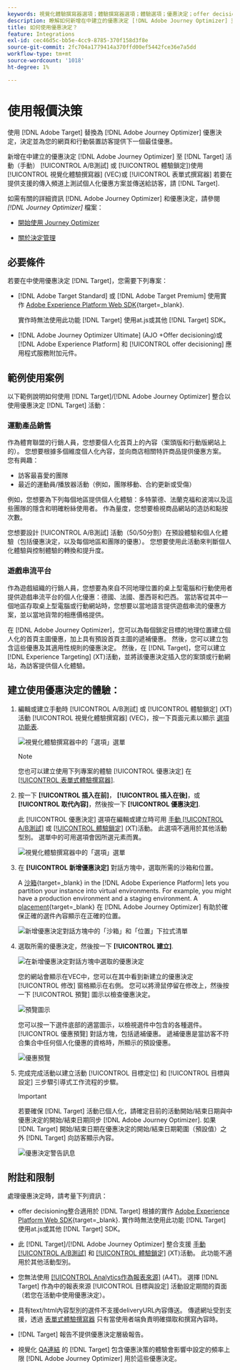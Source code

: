 ```yaml
---
keywords: 視覺化體驗撰寫器選項；體驗撰寫器選項；體驗選項；優惠決定；offer decisioning；ajo；journey optimizer
description: 瞭解如何新增在中建立的優惠決定 [!DNL Adobe Journey Optimizer] 至活動。
title: 如何使用優惠決定？
feature: Integrations
exl-id: cec46d5c-bb5e-4cc9-8785-370f158d3f8e
source-git-commit: 2fc704a1779414a370ffd00ef5442fce36e7a5dd
workflow-type: tm+mt
source-wordcount: '1018'
ht-degree: 1%

---
```


# 使用報價決策

使用 [!DNL Adobe Target] 替換為 [!DNL Adobe Journey Optimizer] 優惠決定，決定並為您的網頁和行動裝置訪客提供下一個最佳優惠。

新增在中建立的優惠決定 [!DNL Adobe Journey Optimizer] 至 [!DNL Target] 活動（手動） [!UICONTROL A/B測試] 或 [!UICONTROL 體驗鎖定])使用 [!UICONTROL 視覺化體驗撰寫器] (VEC)或 [!UICONTROL 表單式撰寫器] 若要在提供支援的傳入頻道上測試個人化優惠方案並傳送給訪客，請 [!DNL Target].

如需有關的詳細資訊 [!DNL Adobe Journey Optimizer] 和優惠決定，請參閱 *[!DNL Journey Optimizer]* 檔案：

* [開始使用 Journey Optimizer](https://experienceleague.adobe.com/docs/journey-optimizer/using/get-started/get-started.html)

* [關於決定管理](https://experienceleague.adobe.com/docs/journey-optimizer/using/offer-decisioning/get-started-decision/starting-offer-decisioning.html)

## 必要條件

若要在中使用優惠決定 [!DNL Target]，您需要下列專案：

* [!DNL Adobe Target Standard] 或 [!DNL Adobe Target Premium] 使用實作 [Adobe Experience Platform Web SDK](https://experienceleague.adobe.com/docs/target-dev/developer/client-side/aep-web-sdk.html){target=_blank}.

   實作時無法使用此功能 [!DNL Target] 使用at.js或其他 [!DNL Target] SDK。

* [!DNL Adobe Journey Optimizer Ultimate] (AJO +Offer decisioning)或 [!DNL Adobe Experience Platform] 和 [!UICONTROL offer decisioning] 應用程式服務附加元件。

## 範例使用案例

以下範例說明如何使用 [!DNL Target]/[!DNL Adobe Journey Optimizer] 整合以使用優惠決定 [!DNL Target] 活動：

### 運動產品銷售

作為體育聯盟的行銷人員，您想要個人化首頁上的內容（案頭版和行動版網站上的）。 您想要根據多個維度個人化內容，並向商店相關特許商品提供優惠方案。 您有興趣：

* 訪客最喜愛的團隊
* 最近的運動員/播放器活動（例如，團隊移動、合約更新或受傷）

例如，您想要為下列每個地區提供個人化體驗：多特蒙德、法蘭克福和波鴻以及這些團隊的隱含和明確粉絲使用者。 作為量度，您想要檢視商品網站的造訪和點按次數。

您想要設計 [!UICONTROL A/B測試] 活動（50/50分割）在預設體驗和個人化體驗（包括優惠決定，以及每個地區和團隊的優惠）。 您想要使用此活動來判斷個人化體驗與控制體驗的轉換和提升度。

### 遊戲串流平台

作為遊戲組織的行銷人員，您想要為來自不同地理位置的桌上型電腦和行動使用者提供遊戲串流平台的個人化優惠：德國、法國、墨西哥和巴西。 當訪客從其中一個地區存取桌上型電腦或行動網站時，您想要以當地語言提供遊戲串流的優惠方案，並以當地貨幣的相應價格提供。

在 [!DNL Adobe Journey Optimizer]，您可以為每個鎖定目標的地理位置建立個人化的首頁主圖優惠，加上具有預設首頁主圖的遞補優惠。 然後，您可以建立包含這些優惠及其適用性規則的優惠決定。 然後，在 [!DNL Target]，您可以建立 [!DNL Experience Targeting] (XT)活動，並將該優惠決定插入您的案頭或行動網站，為訪客提供個人化體驗。

## 建立使用優惠決定的體驗：

1. 編輯或建立手動時 [!UICONTROL A/B測試] 或 [!UICONTROL 體驗鎖定] (XT)活動 [!UICONTROL 視覺化體驗撰寫器] (VEC)，按一下頁面元素以顯示 [選項功能表](/help/main/c-experiences/c-visual-experience-composer/viztarget-options.md).

   ![視覺化體驗撰寫器中的「選項」選單](assets/options-menu1.png)

   >[!NOTE]
   >
   >您也可以建立使用下列專案的體驗 [!UICONTROL 優惠決定] 在 [[!UICONTROL 表單式體驗撰寫器]](/help/main/c-experiences/form-experience-composer.md).

1. 按一下 **[!UICONTROL 插入在前]**， **[!UICONTROL 插入在後]**，或 **[!UICONTROL 取代內容]**，然後按一下 **[!UICONTROL 優惠決定]**.

   此 [!UICONTROL 優惠決定] 選項在編輯或建立時可用 [手動 [!UICONTROL A/B測試]](/help/main/c-activities/t-test-ab/test-ab.md#types) 或 [[!UICONTROL 體驗鎖定]](/help/main/c-activities/t-experience-target/experience-target.md) (XT)活動。 此選項不適用於其他活動型別。 選單中的可用選項會因所選元素而異。

   ![視覺化體驗撰寫器中的「選項」選單](assets/options-menu.png)

1. 在 **[!UICONTROL 新增優惠決定]** 對話方塊中，選取所需的沙箱和位置。

   A [沙箱](https://experienceleague.adobe.com/docs/experience-platform/sandbox/ui/overview.html){target=_blank} in the [!DNL Adobe Experience Platform] lets you partition your instance into virtual environments. For example, you might have a production environment and a staging environment. A [placement](https://experienceleague.adobe.com/docs/journey-optimizer/using/offer-decisioning/create-components/creating-placements.html){target=_blank} 在 [!DNL Adobe Journey Optimizer] 有助於確保正確的選件內容顯示在正確的位置。

   ![新增優惠決定對話方塊中的「沙箱」和「位置」下拉式清單](/help/main/c-integrating-target-with-mac/ajo/assets/sandbox-placement.png)

1. 選取所需的優惠決定，然後按一下 **[!UICONTROL 建立]**.

   ![在新增優惠決定對話方塊中選取的優惠決定](assets/offer-decision.png)

   您的網站會顯示在VEC中，您可以在其中看到新建立的優惠決定 [!UICONTROL 修改] 窗格顯示在右側。 您可以將滑鼠停留在修改上，然後按一下 [!UICONTROL 預覽] 圖示以檢查優惠決定。

   ![預覽圖示](assets/preview-icon.png)

   您可以按一下選件底部的適當圖示，以檢視選件中包含的各種選件。 [!UICONTROL 優惠預覽] 對話方塊，包括遞補優惠。 遞補優惠是當訪客不符合集合中任何個人化優惠的資格時，所顯示的預設優惠。

   ![優惠預覽](assets/offer-preview.png)

1. 完成完成活動以建立活動 [!UICONTROL 目標定位] 和 [!UICONTROL 目標與設定] 三步驟引導式工作流程的步驟。

   >[!IMPORTANT]
   >
   >若要確保 [!DNL Target] 活動已個人化，請確定目前的活動開始/結束日期與中優惠決定的開始/結束日期同步 [!DNL Adobe Journey Optimizer]. 如果 [!DNL Target] 開始/結束日期在優惠決定的開始/結束日期範圍（預設值）之外 [!DNL Target] 向訪客顯示內容。

   ![優惠決定警告訊息](/help/main/c-integrating-target-with-mac/ajo/assets/offer-decision-warning.png)

## 附註和限制

處理優惠決定時，請考量下列資訊：

* offer decisioning整合適用於 [!DNL Target] 根據的實作 [Adobe Experience Platform Web SDK](https://experienceleague.adobe.com/docs/target-dev/developer/client-side/aep-web-sdk.html){target=_blank}. 實作時無法使用此功能 [!DNL Target] 使用at.js或其他 [!DNL Target] SDK。

* 此 [!DNL Target]/[!DNL Adobe Journey Optimizer] 整合支援 [手動 [!UICONTROL A/B測試]](/help/main/c-activities/t-test-ab/test-ab.md#types) 和 [[!UICONTROL 體驗鎖定]](/help/main/c-activities/t-experience-target/experience-target.md) (XT)活動。 此功能不適用於其他活動型別。

* 您無法使用 [[!UICONTROL Analytics作為報表來源]](/help/main/c-integrating-target-with-mac/a4t/a4t.md) (A4T)。 選擇 [!DNL Target] 作為中的報表來源 [!UICONTROL 目標與設定] 活動設定期間的頁面（若您在活動中使用優惠決定）。

* 具有text/html內容型別的選件不支援deliveryURL內容傳送。 傳遞網址受到支援，透過 [表單式體驗撰寫器](/help/main/c-experiences/form-experience-composer.md) 只有當使用者端負責明確擷取和撰寫內容時。

* [!DNL Target] 報告不提供優惠決定層級報告。

* 視覺化 [QA連結](/help/main/c-activities/c-activity-qa/activity-qa.md) 的 [!DNL Target] 包含優惠決策的體驗會影響中設定的頻率上限 [!DNL Adobe Journey Optimizer] 用於這些優惠決定。
